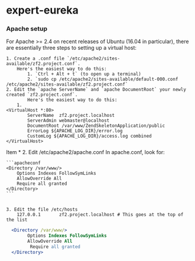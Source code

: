 # expert-eureka

### Apache setup

For Apache >= 2.4 on recent releases of Ubuntu (16.04 in particular), there
are essentially three steps to setting up a virtual host:
	
	1. Create a .conf file `/etc/apache2/sites-available/zf2.project.conf`.
		Here's the easiest way to do this:
	        1. `Ctrl + Alt + t` (to open up a terminal)
	        2. `sudo cp /etc/apache2/sites-available/default-000.conf /etc/apache2/sites-available/zf2.project.conf`
	2. Edit the `apache ServerName` and `apache DocumentRoot` your newly created `zf2.project.conf`.
	        Here's the easiest way to do this:
		1. 
	<VirtualHost *:80>
			ServerName  zf2.project.localhost
			ServerAdmin webmaster@localhost
			DocumentRoot /var/www/ZendSkeletonApplication/public
			ErrorLog ${APACHE_LOG_DIR}/error.log
			CustomLog ${APACHE_LOG_DIR}/access.log combined
	</VirtualHost>

Item *	2. Edit /etc/apache2/apache.conf 
	   In apache.conf, look for:
	
	```apacheconf
	<Directory /var/www/>
		Options Indexes FollowSymLinks
		AllowOverride All
		Require all granted
	</Directory>
	```


	3. Edit the file /etc/hosts
		127.0.0.1       zf2.project.localhost # This goes at the top of the list

```apache
  <Directory /var/www/>
	    Options Indexes FollowSymLinks
	    AllowOverride All
	     Require all granted
  </Directory>
```
